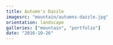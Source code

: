```yaml
---
title: Autumn's Dazzle
imagesrc: "mountain/autumns-dazzle.jpg"
orientation: landscape
galleries: ["mountain", "portfolio"]
date: "2016-10-26"
---
```

